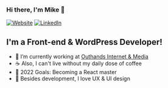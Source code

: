### Hi there, I'm Mike 👋 

[![Website](https://img.shields.io/website?label=mikecollet.nl&style=for-the-badge&url=https%3A%2F%2Fmikecollet.nl)](https://mikecollet.nl)
[![LinkedIn](https://img.shields.io/badge/LinkedIn-0077B5?style=for-the-badge&logo=linkedin&logoColor=white)](https://www.linkedin.com/in/mike-collet/)

## I'm a Front-end & WordPress Developer!

- 💼 I’m currently working at [Outhands Internet & Media][outhands]
- ☕ Also, I can't live without my daily dose of coffee
- 🥅 2022 Goals: Becoming a React master 
- 🎨 Besides development, I love UX & UI design

[outhands]: http://www.outhands.nl
